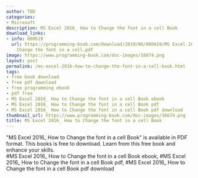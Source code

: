 ```yaml
---
author: TBD
categories:
- Microsoft
description: MS Excel 2016_ How to Change the font in a cell Book
download_links:
- info: 080619
  url: https://programming-book.com/download/2019/06/080619/MS Excel 2016_ How to
    Change the font in a cell.pdf
image: https://www.programming-book.com/doc-images/16674.png
layout: post
permalink: /ms-excel-2016-how-to-change-the-font-in-a-cell-book.html
tags:
- free book download
- free pdf download
- free programming ebook
- pdf free
- MS Excel 2016_ How to Change the font in a cell Book ebook
- MS Excel 2016_ How to Change the font in a cell Book pdf
- MS Excel 2016_ How to Change the font in a cell Book pdf download
thumbnail_url: https://www.programming-book.com/doc-images/16674.png
title: MS Excel 2016_ How to Change the font in a cell Book
---
```


 
<div class="item-desc text-justify">
  "MS Excel 2016_ How to Change the font in a cell Book" is available in PDF format. This books is free to download. Learn from this free book and enhance your skills.
  <br>
  #MS Excel 2016_ How to Change the font in a cell Book ebook, #MS Excel 2016_ How to Change the font in a cell Book pdf, #MS Excel 2016_ How to Change the font in a cell Book pdf download
</div>